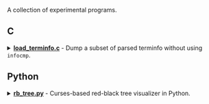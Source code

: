 A collection of experimental programs.

<h2> C </h2>

<details> 
<summary> 
    <b><a href="/load_terminfo.c">load_terminfo.c</a></b> - Dump a
    subset of parsed terminfo without using <code>infocmp</code>.
</summary>

<img src="/readme/load_terminfo.png" with="35%"/>

</details>

<h2> Python </h2>

<details> 
<summary> 
    <b><a href="/rb_tree.py">rb_tree.py</a></b> - Curses-based red-black 
    tree visualizer in Python.
</summary>

<img src="/readme/rb_tree.png" width="35%"/>

<p>
    See the the top of the source file for controls.
</p>

<p>
    NOTE: although I've tested the algorithm for insert/delete decently well,
    there is quite a bit flickering when the tree is redrawn. Unfortunately,
    the tree is currently redrawn on every input, so if you hold down any key
    it will flicker to no end.
</p>

<p>
    You can try it in the neovim terminal which doesn't suffer the same
    flickering as a native terminal emulator.
</p>
</details>



